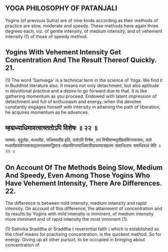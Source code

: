 ## YOGA PHILOSOPHY OF PATANJALI

Yogins (of previous Sutra) are of nine kinds according as their methods of practice are slow, moderate and speedy. These methods have again three degrees each, viz. of gentle intensity, of medium intensity, and of vehement intensity (1) of those of speedy method.

## Yogins With Vehement Intensity Get Concentration And The Result Thereof Quickly. 21.

(1) The word 'Samvega' is a technical term in the science of Yoga. We find it in Buddhist literature also. It means not only detachment, but also aptitude in devotional practice and a desire to go forward due to that. It is like gathering momentum as you proceed. Endowed with latent impression of detachment and full of enthusiasm and energy, when the devotee constantly engages himself with intensity in attaining the path of liberation, he acquires momentum as he advances.

## म्हद्मध्याधिमावत्वाच्ततोऽपि विशेषः ॥ २२ ॥

भाष्यम्- मृदूतोव्रः, मध्यतोव्रः, यधिमावतीव्र इति, ततोऽपि विश्रेषः, तद विश्रीषान्मदृतीव्रसंविगस्यासवः, ततो मध्यतौव्रसंवेगस्यासद्यतरस्तस्माद्धिमात्र-तोव्रमविगस्याधिमात्रीयायस्यासव्रतमः समाधिलाभः समाधिफलं चेति ॥ २२ ॥

## On Account Of The Methods Being Slow, Medium And Speedy, Even Among Those Yogins Who Have Vehement Intensity, There Are Differences. 22.

The difference is between mild intensity, medium intensity and rapid intensity. On account of this difference, the attainment of concentration and its results by Yogins with mild intensity is imminent, of medium intensity more imminent and of rapid intensity the most imminent (1).

(1) Sattvika Sraddha or Sraddha ( reverential faith ) which is established as the chief means for practising concentration, is the quickest method. So for energy. Giving up all other pursuit, to be occupied in bringing about concentration of